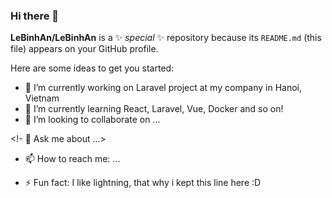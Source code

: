 ### Hi there 👋


**LeBinhAn/LeBinhAn** is a ✨ _special_ ✨ repository because its `README.md` (this file) appears on your GitHub profile.

Here are some ideas to get you started:

- 🔭 I’m currently working on Laravel project at my company in Hanoi, Vietnam
- 🌱 I’m currently learning React, Laravel, Vue, Docker and so on!
- 👯 I’m looking to collaborate on ...
<!-- 🤔 I’m looking for help with ... -->
<!- 💬 Ask me about ...>
- 📫 How to reach me: ...
<!-- 😄 Pronouns: ...-->
- ⚡ Fun fact: I like lightning, that why i kept this line here :D
